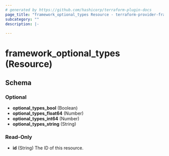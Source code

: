 ```yaml
---
# generated by https://github.com/hashicorp/terraform-plugin-docs
page_title: "framework_optional_types Resource - terraform-provider-framework"
subcategory: ""
description: |-
  
---
```


# framework_optional_types (Resource)





<!-- schema generated by tfplugindocs -->
## Schema

### Optional

- **optional_types_bool** (Boolean)
- **optional_types_float64** (Number)
- **optional_types_int64** (Number)
- **optional_types_string** (String)

### Read-Only

- **id** (String) The ID of this resource.


